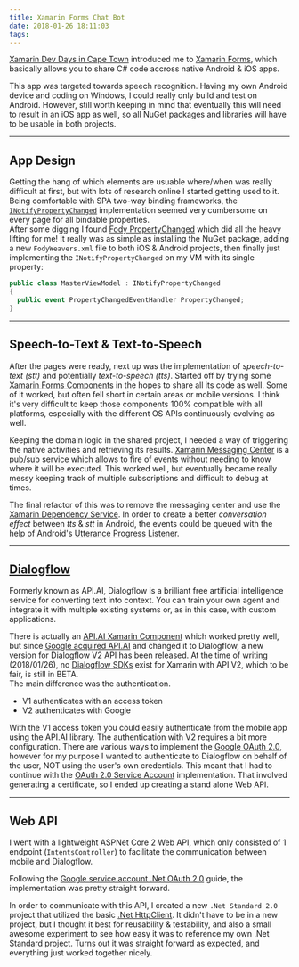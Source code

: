 ```yaml
---
title: Xamarin Forms Chat Bot
date: 2018-01-26 18:11:03
tags:
---
```


[Xamarin Dev Days in Cape Town](https://ti.to/xamarin/dev-days-cape-town-2017) introduced me to [Xamarin Forms](https://www.xamarin.com/forms), which basically allows you to share C# code accross native Android & iOS apps.  

This app was targeted towards speech recognition. Having my own Android device and coding on Windows, I could really only build and test on Android. However, still worth keeping in mind that eventually this will need to result in an iOS app as well, so all NuGet packages and libraries will have to be usable in both projects.  

---
## App Design
Getting the hang of which elements are usuable where/when was really difficult at first, but with lots of research online I started getting used to it. Being comfortable with SPA two-way binding frameworks, the [`INotifyPropertyChanged`](https://msdn.microsoft.com/en-us/library/system.componentmodel.inotifypropertychanged.aspx) implementation seemed very cumbersome on every page for all bindable properties.  
After some digging I found [Fody PropertyChanged](https://github.com/Fody/PropertyChanged) which did all the heavy lifting for me! It really was as simple as installing the NuGet package, adding a new `FodyWeavers.xml` file to both iOS & Android projects, then finally just implementing the `INotifyPropertyChanged` on my VM with its single property:  
```cs
public class MasterViewModel : INotifyPropertyChanged
{
  public event PropertyChangedEventHandler PropertyChanged;
}
```

---
## Speech-to-Text & Text-to-Speech
After the pages were ready, next up was the implementation of _speech-to-text (stt)_ and potentially _text-to-speech (tts)_. Started off by trying some [Xamarin Forms Components](https://components.xamarin.com/) in the hopes to share all its code as well. Some of it worked, but often fell short in certain areas or mobile versions. I think it's very difficult to keep those components 100% compatible with all platforms, especially with the different OS APIs continuously evolving as well.  

Keeping the domain logic in the shared project, I needed a way of triggering the native activities and retrieving its results. [Xamarin Messaging Center](https://developer.xamarin.com/guides/xamarin-forms/application-fundamentals/messaging-center/) is a pub/sub service which allows to fire of events without needing to know where it will be executed. This worked well, but eventually became really messy keeping track of multiple subscriptions and difficult to debug at times.  

The final refactor of this was to remove the messaging center and use the [Xamarin Dependency Service](https://developer.xamarin.com/guides/xamarin-forms/application-fundamentals/dependency-service/). In order to create a better _conversation effect_ between _tts_ & _stt_ in Android, the events could be queued with the help of Android's [Utterance Progress Listener](https://developer.xamarin.com/api/type/Android.Speech.Tts.UtteranceProgressListener/).  

---
## [Dialogflow](https://dialogflow.com/)
Formerly known as API.AI, Dialogflow is a brilliant free artificial intelligence service for converting text into context. You can train your own agent and integrate it with multiple existing systems or, as in this case, with custom applications.  

There is actually an [API.AI Xamarin Component](https://components.xamarin.com/view/ApiAiSDK) which worked pretty well, but since [Google acquired API.AI](https://techcrunch.com/2016/09/19/google-acquires-api-ai-a-company-helping-developers-build-bots-that-arent-awful-to-talk-to/) and changed it to Dialogflow, a new version for Dialogflow V2 API has been released. At the time of writing (2018/01/26), no [Dialogflow SDKs](https://dialogflow.com/docs/sdks) exist for Xamarin with API V2, which to be fair, is still in BETA.   
The main difference was the authentication.
  - V1 authenticates with an access token
  - V2 authenticates with Google

With the V1 access token you could easily authenticate from the mobile app using the API.AI library. The authentication with V2 requires a bit more configuration. There are various ways to implement the [Google OAuth 2.0](https://developers.google.com/identity/protocols/OAuth2), however for my purpose I wanted to authenticate to Dialogflow on behalf of the user, NOT using the user's own credentials. This meant that I had to continue with the [OAuth 2.0 Service Account](https://developers.google.com/identity/protocols/OAuth2ServiceAccount) implementation. That involved generating a certificate, so I ended up creating a stand alone Web API.  

---
## Web API
I went with a lightweight ASPNet Core 2 Web API, which only consisted of 1 endpoint (`IntentsController`) to facilitate the communication between mobile and Dialogflow.  

Following the [Google service account .Net OAuth 2.0](https://developers.google.com/api-client-library/dotnet/guide/aaa_oauth#service-account)  guide, the implementation was pretty straight forward.  

In order to communicate with this API, I created a new `.Net Standard 2.0` project that utilized the basic [.Net HttpClient](https://msdn.microsoft.com/en-us/library/system.net.http.httpclient(v=vs.118).aspx). It didn't have to be in a new project, but I thought it best for reusability & testability, and also a small awesome experiment to see how easy it was to reference my own .Net Standard project. Turns out it was straight forward as expected, and everything just worked together nicely.